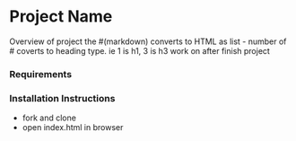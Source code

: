 # Project Name
Overview of project
the #(markdown) converts to HTML as list - number of # coverts to heading type. ie 1 is h1, 3 is h3 
work on after finish project

### Requirements

### Installation Instructions
* fork and clone
* open index.html in browser

